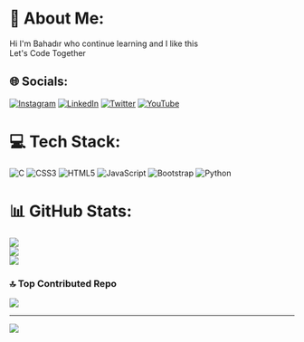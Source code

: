 # 💫 About Me:
Hi I'm Bahadır who continue learning and  I like this 
<br>Let's Code Together<br>


## 🌐 Socials:
[![Instagram](https://img.shields.io/badge/Instagram-%23E4405F.svg?logo=Instagram&logoColor=white)](https://instagram.com/byhakan_66) [![LinkedIn](https://img.shields.io/badge/LinkedIn-%230077B5.svg?logo=linkedin&logoColor=white)](https://linkedin.com/in/bahad%C4%B1r-hakan-y%C3%BCksel-38457426a) [![Twitter](https://img.shields.io/badge/Twitter-%231DA1F2.svg?logo=Twitter&logoColor=white)](https://twitter.com/byhakan_66) [![YouTube](https://img.shields.io/badge/YouTube-%23FF0000.svg?logo=YouTube&logoColor=white)](https://youtube.com/@bahadryuksel3987) 

# 💻 Tech Stack:
![C](https://img.shields.io/badge/c-%2300599C.svg?style=for-the-badge&logo=c&logoColor=white) ![CSS3](https://img.shields.io/badge/css3-%231572B6.svg?style=for-the-badge&logo=css3&logoColor=white) ![HTML5](https://img.shields.io/badge/html5-%23E34F26.svg?style=for-the-badge&logo=html5&logoColor=white) ![JavaScript](https://img.shields.io/badge/javascript-%23323330.svg?style=for-the-badge&logo=javascript&logoColor=%23F7DF1E) ![Bootstrap](https://img.shields.io/badge/bootstrap-%23563D7C.svg?style=for-the-badge&logo=bootstrap&logoColor=white) ![Python](https://img.shields.io/badge/python-3670A0?style=for-the-badge&logo=python&logoColor=ffdd54)
# 📊 GitHub Stats:
![](https://github-readme-stats.vercel.app/api?username=BahadirHakanYuksel&theme=dark&hide_border=true&include_all_commits=false&count_private=false)<br/>
![](https://github-readme-streak-stats.herokuapp.com/?user=BahadirHakanYuksel&theme=dark&hide_border=true)<br/>
![](https://github-readme-stats.vercel.app/api/top-langs/?username=BahadirHakanYuksel&theme=dark&hide_border=true&include_all_commits=false&count_private=false&layout=compact)

### 🔝 Top Contributed Repo
![](https://github-contributor-stats.vercel.app/api?username=BahadirHakanYuksel&limit=5&theme=dark&combine_all_yearly_contributions=true)

---
[![](https://visitcount.itsvg.in/api?id=BahadirHakanYuksel&icon=0&color=0)](https://visitcount.itsvg.in)

<!-- Proudly created with GPRM ( https://gprm.itsvg.in ) -->
